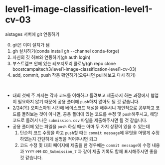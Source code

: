 # level1-image-classification-level1-cv-03

aistages 서버에 git 연동하기

0. git은 이미 설치가 됌
1. gh 설치하기(conda install gh --channel conda-forge)
2. 자신의 깃 허브와 연동하기(gh auth login)
3. 부스트캠프 안에 있는 레포지토리 클로닝(gh repo clone boostcampaitech3/level1-image-classification-level1-cv-03)
4. add, commit, push 작동 확인하기(오류나면 pull해보고 다시 하기)  

<br />

* 대회 첫째 주 까지는 각자 코드를 이해하고 돌려보고 제출까지 하는 과정에서 협업이 필요하지 않기 때문에 공용 폴더에 ```push```하지 않아도 될 것 같습니다. 
* 2/24(목) 오피스아워 시간에 베이스코드 해설을 해주시니 개인적으로 공부하고 코드를 돌려보는 것이 아니면, 공용 폴더에 있는 코드를 수정 및 ```push```해주시고, 해당 코드로 돌려서 나온 ```submission.csv``` 파일을 제출해주시면 될 것 같습니다.
* 공용 폴더에 있는 파일을 ```push``` 하실 때는 아마 두 가지 상황이 있을 수 있는데
  1. 단순히 코드 수정을 하고 ```push```할 때는 ```commit message```에 무엇을 어떻게 수정 하였는지 간단하게 설명을 적어주시면 되고
  2. 코드 수정 및 대회 페이지에 제출을 한 경우에는 ```commit message```에 수정 내용과 ```YYYY-MM-DD_Submission_7``` 과 같이 제출 기록도 함께 표시해주시면 좋을 것 같습니다.